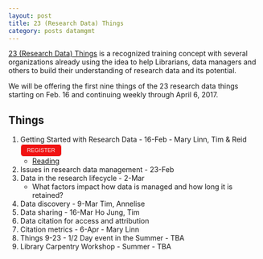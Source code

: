 ```yaml
---
layout: post
title: 23 (Research Data) Things
category: posts datamgmt
---
```


[23 (Research Data) Things](http://www.ands.org.au/partners-and-communities/23-research-data-things) is a recognized training concept with several organizations already using the idea to help Librarians, data managers and others to build their understanding of research data and its potential.

We will be offering the first nine things of the 23 research data things starting on Feb. 16 and continuing weekly through April 6, 2017.

## Things

1. Getting Started with Research Data - 16-Feb - Mary Linn, Tim & Reid <style type="text/css">
.e2937679 { background-color:#F01313; border:1px solid #F01313; color: #F7EAEA!important; -moz-box-shadow:inset 0px 1px 0px 0px #ffffff; -webkit-box-shadow:inset 0px 1px 0px 0px #ffffff; box-shadow:inset 0px 1px 0px 0px #ffffff;font-size: 11px; font-family: arial; padding:6px 12px; display:inline-block;text-decoration:none; -moz-border-radius:6px; -webkit-border-radius:6px; border-radius:6px; border-color: #F7EAEA; } .e2937679:hover { background-color:#F7EAEA; color: #F01313!important; }</style><a href="http://ucsd.libcal.com/event/2937679" class="e2937679">REGISTER</a>
   * [Reading](http://www.bu.edu/datamanagement/background/whatisdata/)
2. Issues in research data management - 23-Feb
2. Data in the research lifecycle - 2-Mar
   * What factors impact how data is managed and how long it is retained?
4. Data discovery - 9-Mar 	Tim, Annelise
5. Data sharing - 16-Mar Ho Jung, Tim
6. Data citation for access and attribution
7. Citation metrics - 6-Apr - Mary Linn		
8. Things 9-23 - 1/2 Day event in the Summer - TBA
9. Library Carpentry Workshop - Summer - TBA
